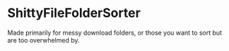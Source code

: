 # ShittyFileFolderSorter
Made primarily for messy download folders, or those you want to sort but are too overwhelmed by.
